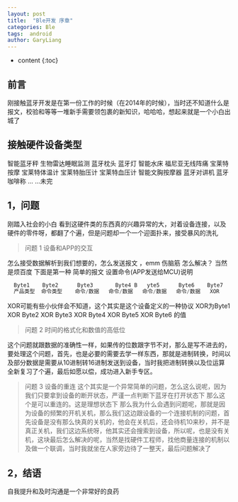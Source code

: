 ```yaml
---
layout: post
title:  "Ble开发 序章"
categories: Ble
tags:  android
author: GaryLiang
---
```


* content
{:toc}


## 前言

刚接触蓝牙开发是在第一份工作的时候（在2014年的时候），当时还不知道什么是报文，校验和等等一堆新手需要领包裹的新知识，哈哈哈，想起来就是一个小白出城了


## 接触硬件设备类型
   智能蓝牙秤 
   生物雷达睡眠监测
   蓝牙枕头
   蓝牙灯 
   智能水床 
   福尼亚无线阵痛 
   宝莱特按摩
   宝莱特体温计
   宝莱特胎压计
   宝莱特血压计
   智能文胸按摩器
   蓝牙对讲机
   蓝牙咖啡称
   ...
   ...未完


## 1，问题

 刚踏入社会的小白 看到这硬件类的东西真的兴趣异常的大，对着设备连接，以及硬件的零件呀，都翻了个遍，但是问题却一个一个迎面扑来，接受暴风的洗礼


 > 问题 1 设备和APP的交互

  怎么接受数据解析到我们想要的，怎么发送报文 ，emm 伤脑筋
  怎么解决？ 当然是烦百度
  下面是第一种 
  简单的报文 设置命令(APP发送给MCU)说明

```js
  Byte1	   Byte2	  Byte3	      Byte4	B   yte5	  Byte6	   Byte7
  产品类型	命令类型	命令/数据	命令/数据	命令/数据	命令/数据	XOR

```
XOR可能有些小伙伴会不知道，这个其实是这个设备定义的一种协议 
XOR为Byte1 XOR Byte2 XOR Byte3 XOR Byte4 XOR Byte5 XOR Byte6 的值

 > 问题 2 时间的格式化和数值的高低位

 这个问题就跟数据的准确性一样，如果传的位数跟字节不对，那么是写不进去的，
 要处理这个问题，首先，也是必要的需要去学一样东西，那就是进制转换，时间以及部分数据是需要从10进制转16进制发送到设备，当时我把进制转换以及位运算全新复习了个遍，最后如愿以偿，成功进入新手专区。


 > 问题 3 设备的重连
 这个其实是一个异常简单的问题，怎么这么说呢，因为我们只要拿到设备的断开状态，严谨一点判断下蓝牙在打开状态下 那么这个是可以重连的。这是理想状态下
 那么我为什么会遇到问题呢，那就是因为设备的频繁的开机关机，那么我们这边跟设备的一个连接机制的问题，首先设备是没有那么快真的关机的，他会在关机后，还会待机10来秒，并不是真正关机，我们这边系统呀，他其实还会搜索到设备，所以呢，也是没有关机，这块最后怎么解决的呢，当然是找硬件工程师，找他商量连接的机制以及做一个联调，当时我就坐在人家旁边待了一整天，最后问题解决了


## 2，结语
自我提升和及时沟通是一个非常好的良药
 








